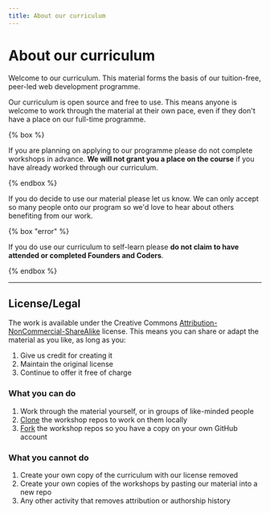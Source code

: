 ```yaml
---
title: About our curriculum
---
```


<div class="center flow pad-lg" style="--measure: 64ch">

# About our curriculum

Welcome to our curriculum. This material forms the basis of our tuition-free, peer-led web development programme.

Our curriculum is open source and free to use. This means anyone is welcome to work through the material at their own pace, even if they don't have a place on our full-time programme.

{% box %}

If you are planning on applying to our programme please do not complete workshops in advance. **We will not grant you a place on the course** if you have already worked through our curriculum.

{% endbox %}

If you do decide to use our material please let us know. We can only accept so many people onto our program so we'd love to hear about others benefiting from our work.

{% box "error" %}

If you do use our curriculum to self-learn please **do not claim to have attended or completed Founders and Coders**.

{% endbox %}

---

## License/Legal

The work is available under the Creative Commons [Attribution-NonCommercial-ShareAlike](https://creativecommons.org/licenses/by-nc-sa/4.0/) license. This means you can share or adapt the material as you like, as long as you:

1. Give us credit for creating it
1. Maintain the original license
1. Continue to offer it free of charge

### What you can do

1. Work through the material yourself, or in groups of like-minded people
1. [Clone](https://docs.github.com/en/github/creating-cloning-and-archiving-repositories/cloning-a-repository) the workshop repos to work on them locally
1. [Fork](https://guides.github.com/activities/forking/) the workshop repos so you have a copy on your own GitHub account

### What you cannot do

1. Create your own copy of the curriculum with our license removed
1. Create your own copies of the workshops by pasting our material into a new repo
1. Any other activity that removes attribution or authorship history
